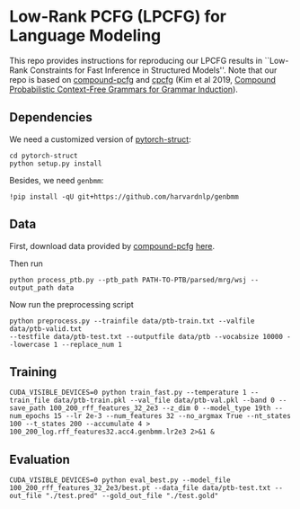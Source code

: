 # Low-Rank PCFG (LPCFG) for Language Modeling

This repo provides instructions for reproducing our LPCFG results in
``Low-Rank Constraints for Fast Inference in Structured Models''.
Note that our repo is based on [compound-pcfg](https://github.com/harvardnlp/compound-pcfg/) and [cpcfg](https://github.com/zhaoyanpeng/cpcfg) (Kim et al 2019, [Compound Probabilistic Context-Free Grammars for Grammar Induction](https://www.aclweb.org/anthology/P19-1228)).

## Dependencies

We need a customized version of [pytorch-struct](https://github.com/harvardnlp/pytorch-struct):

```
cd pytorch-struct
python setup.py install
```

Besides, we need `genbmm`:

```
!pip install -qU git+https://github.com/harvardnlp/genbmm
```

## Data

First, download data provided by [compound-pcfg](https://github.com/harvardnlp/compound-pcfg) [here](https://drive.google.com/file/d/1m4ssitfkWcDSxAE6UYidrP6TlUctSG2D/view?usp=sharing).

Then run

```
python process_ptb.py --ptb_path PATH-TO-PTB/parsed/mrg/wsj --output_path data
```
Now run the preprocessing script
```
python preprocess.py --trainfile data/ptb-train.txt --valfile data/ptb-valid.txt 
--testfile data/ptb-test.txt --outputfile data/ptb --vocabsize 10000 --lowercase 1 --replace_num 1
```

## Training

```
CUDA_VISIBLE_DEVICES=0 python train_fast.py --temperature 1 --train_file data/ptb-train.pkl --val_file data/ptb-val.pkl --band 0 --save_path 100_200_rff_features_32_2e3 --z_dim 0 --model_type 19th --num_epochs 15 --lr 2e-3 --num_features 32 --no_argmax True --nt_states 100 --t_states 200 --accumulate 4 > 100_200_log.rff_features32.acc4.genbmm.lr2e3 2>&1 &
```

## Evaluation

```
CUDA_VISIBLE_DEVICES=0 python eval_best.py --model_file 100_200_rff_features_32_2e3/best.pt --data_file data/ptb-test.txt --out_file "./test.pred" --gold_out_file "./test.gold"
```
